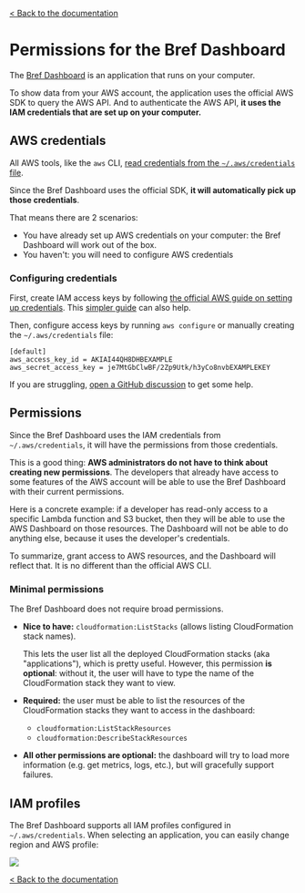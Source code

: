 [< Back to the documentation](https://github.com/brefphp/dashboard)

# Permissions for the Bref Dashboard

The [Bref Dashboard](https://dashboard.bref.sh/) is an application that runs on your computer.

To show data from your AWS account, the application uses the official AWS SDK to query the AWS API. And to authenticate the AWS API, **it uses the IAM credentials that are set up on your computer.**

## AWS credentials

All AWS tools, like the `aws` CLI, [read credentials from the `~/.aws/credentials` file](https://docs.aws.amazon.com/cli/latest/userguide/cli-configure-files.html).

Since the Bref Dashboard uses the official SDK, **it will automatically pick up those credentials**.

That means there are 2 scenarios:

- You have already set up AWS credentials on your computer: the Bref Dashboard will work out of the box.
- You haven't: you will need to configure AWS credentials

### Configuring credentials

First, create IAM access keys by following [the official AWS guide on setting up credentials](https://docs.aws.amazon.com/cli/latest/userguide/cli-configure-quickstart.html#cli-configure-quickstart-config). This [simpler guide](https://bref.sh/docs/installation/aws-keys.html) can also help.

Then, configure access keys by running `aws configure` or manually creating the `~/.aws/credentials` file:

```
[default]
aws_access_key_id = AKIAI44QH8DHBEXAMPLE
aws_secret_access_key = je7MtGbClwBF/2Zp9Utk/h3yCo8nvbEXAMPLEKEY
```

If you are struggling, [open a GitHub discussion](https://github.com/brefphp/dashboard/discussions) to get some help.

## Permissions

Since the Bref Dashboard uses the IAM credentials from `~/.aws/credentials`, it will have the permissions from those credentials.

This is a good thing: **AWS administrators do not have to think about creating new permissions**. The developers that already have access to some features of the AWS account will be able to use the Bref Dashboard with their current permissions.

Here is a concrete example: if a developer has read-only access to a specific Lambda function and S3 bucket, then they will be able to use the AWS Dashboard on those resources. The Dashboard will not be able to do anything else, because it uses the developer's credentials.

To summarize, grant access to AWS resources, and the Dashboard will reflect that. It is no different than the official AWS CLI.

### Minimal permissions

The Bref Dashboard does not require broad permissions.

- **Nice to have:** `cloudformation:ListStacks` (allows listing CloudFormation stack names).

  This lets the user list all the deployed CloudFormation stacks (aka "applications"), which is pretty useful. However, this permission **is optional**: without it, the user will have to type the name of the CloudFormation stack they want to view.

- **Required:** the user must be able to list the resources of the CloudFormation stacks they want to access in the dashboard:

  - `cloudformation:ListStackResources`
  - `cloudformation:DescribeStackResources`

- **All other permissions are optional:** the dashboard will try to load more information (e.g. get metrics, logs, etc.), but will gracefully support failures.

## IAM profiles

The Bref Dashboard supports all IAM profiles configured in `~/.aws/credentials`. When selecting an application, you can easily change region and AWS profile:

![](https://i.imgur.com/ArseGsc.png)

[< Back to the documentation](https://github.com/brefphp/dashboard)
